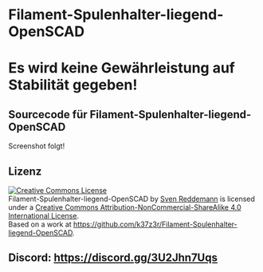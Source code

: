 # Filament-Spulenhalter-liegend-OpenSCAD

# Es wird keine Gewährleistung auf Stabilität gegeben!

## Sourcecode für Filament-Spulenhalter-liegend-OpenSCAD
Screenshot folgt!
## Lizenz
<a rel="license" href="http://creativecommons.org/licenses/by-nc-sa/4.0/"><img alt="Creative Commons License" style="border-width:0" src="https://i.creativecommons.org/l/by-nc-sa/4.0/88x31.png" /></a><br /><span xmlns:dct="http://purl.org/dc/terms/" property="dct:title">Filament-Spulenhalter-liegend-OpenSCAD</span> by <a xmlns:cc="http://creativecommons.org/ns#" href="https://github.com/k37z3r" property="cc:attributionName" rel="cc:attributionURL">Sven Reddemann</a> is licensed under a <a rel="license" href="http://creativecommons.org/licenses/by-nc-sa/4.0/">Creative Commons Attribution-NonCommercial-ShareAlike 4.0 International License</a>.<br />Based on a work at <a xmlns:dct="http://purl.org/dc/terms/" href="https://github.com/k37z3r/Filament-Spulenhalter-liegend-OpenSCAD" rel="dct:source">https://github.com/k37z3r/Filament-Spulenhalter-liegend-OpenSCAD</a>.

## Discord: https://discord.gg/3U2Jhn7Uqs
